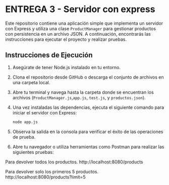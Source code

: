 # ENTREGA 3 - Servidor con express
Este repositorio contiene una aplicación simple que implementa un servidor con Express y utiliza una clase `ProductManager` para gestionar productos con persistencia en un archivo JSON. A continuación, encontrarás las instrucciones para ejecutar el proyecto y realizar pruebas.


## Instrucciones de Ejecución

1. Asegúrate de tener Node.js instalado en tu entorno.

2. Clona el repositorio desde GitHub o descarga el conjunto de archivos en una carpeta local.

3. Abre tu terminal y navega hasta la carpeta donde se encuentran los archivos (`ProductManager.js`,`app.js`, `test.js`, y `productos.json`).

4. Una vez instaladas las dependencias, ejecuta el siguiente comando para iniciar el servidor con Express:
    ```bash
    node app.js
    ```
5. Observa la salida en la consola para verificar el éxito de las operaciones de prueba.

6. Abre tu navegador o utiliza herramientas como Postman para realizar las siguientes pruebas:

Para devolver todos los productos.
http://localhost:8080/products

Para devolver solo los primeros 5 productos.
http://localhost:8080/products?limit=5




